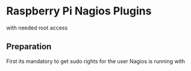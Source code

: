 # Raspberry Pi Nagios Plugins
with needed root access

## Preparation
First its mandatory to get sudo rights for the user Nagios is running with
